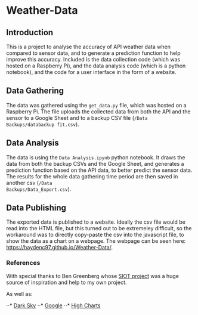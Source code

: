 # Weather-Data

## Introduction

This is a project to analyse the accuracy of API weather data when compared to sensor data, and to generate a prediction function to help improve this accuracy. Included is the data collection code (which was hosted on a Raspberry Pi), and the data analysis code (which is a python notebook), and the code for a user interface in the form of a website.

## Data Gathering

The data was gathered using the <code>get_data.py</code> file, which was hosted on a Raspberry Pi. The file uploads the collected data from both the API and the sensor to a Google Sheet and to a backup CSV file (<code>/Data Backups/databackup fit.csv</code>).

## Data Analysis

The data is using the <code>Data Analysis.ipynb</code> python notebook. It draws the data from both the backup CSVs and the Google Sheet, and generates a prediction function based on the API data, to better predict the sensor data. The results for the whole data gathering time period are then saved in another csv (<code>/Data Backups/Data_Export.csv</code>).

## Data Publishing

The exported data is published to a website. Ideally the csv file would be read into the HTML file, but this turned out to be extremeley difficult, so the workaround was to directly copy-paste the csv into the javascript file, to show the data as a chart on a webpage.
The webpage can be seen here: https://haydenc97.github.io/Weather-Data/.

### References

With special thanks to Ben Greenberg whose [SIOT project](https://github.com/nebbles/SIOT) was a huge source of inspiration and help to my own project.

As well as:

⋅⋅* [Dark Sky](https://darksky.net/dev/docs)
⋅⋅* [Google](https://developers.google.com)
⋅⋅* [High Charts](https://www.highcharts.com)
